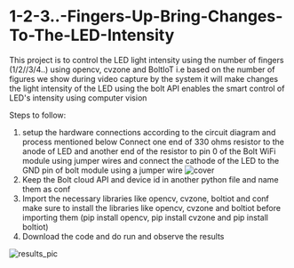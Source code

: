# 1-2-3..-Fingers-Up-Bring-Changes-To-The-LED-Intensity

This project is to control the LED light intensity using the number of fingers (1/2//3/4..) using opencv, cvzone and BoltIoT 
i.e based on the number of figures we show during video capture by the system it will make changes the light intensity of the LED 
using the bolt API enables the smart control of LED's intensity using computer vision


Steps to follow:
1.  setup the hardware connections according to the circuit diagram and process mentioned below
Connect one end of 330 ohms resistor to the anode of LED and another end of the resistor to pin 0 of the Bolt WiFi module using jumper wires and connect the cathode of the LED to the GND pin of bolt module using a jumper wire
![cover](https://github.com/Rakeshgupta2020/1-2-3..-Fingers-Up-Bring-Changes-To-The-LED-Intensity/assets/126176140/30270d63-4bc4-4db2-bee8-36f9985289eb)
2. Keep the Bolt cloud API and device id in another python file and name them as conf
3. Import the necessary libraries like opencv, cvzone, boltiot and conf make sure to install the libraries like opencv, cvzone and boltiot before importing them (pip install opencv, pip install cvzone and pip install boltiot)
4. Download the code and do run and observe the results

![results_pic](https://github.com/Rakeshgupta2020/1-2-3..-Fingers-Up-Bring-Changes-To-The-LED-Intensity/assets/126176140/358857c8-44db-463e-958f-b4e0c2b04721)
